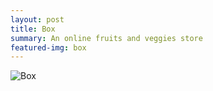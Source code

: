 ```yaml
---
layout: post
title: Box
summary: An online fruits and veggies store
featured-img: box
---
```


![Box](/assets/box.jpg)